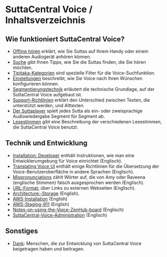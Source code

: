 # SuttaCentral Voice / Inhaltsverzeichnis
## Wie funktioniert SuttaCentral Voice?

* [Offline hören](https://sc-voice.github.io/dhammaregen/docs/uber-voice/offline-horen) erklärt, wie Sie Suttas auf Ihrem Handy oder einem anderen Audiogerät anhören können.
* [Suche](https://sc-voice.github.io/dhammaregen/docs/uber-voice/suche) gibt Ihnen Tipps, wie Sie die Suttas finden, die Sie hören möchten.
* [Tipitaka-Kategorien](https://sc-voice.github.io/dhammaregen/docs/uber-voice/tipitaka-kategorien) sind spezielle Filter für die Voice-Suchfunktion.
* [Einstellungen](https://sc-voice.github.io/dhammaregen/docs/uber-voice/einstellungen) beschreibt, wie Sie Voice nach Ihren Wünschen konfigurieren können.
* [Segmentierungstechnik](https://sc-voice.github.io/dhammaregen/docs/uber-voice/segmentierung) erläutert die technische Grundlage, auf der SuttaCentral Voice aufgebaut ist.
* [Support-Richtlinien](https://sc-voice.github.io/dhammaregen/docs/uber-voice/support) erklärt den Unterschied zwischen Texten, die unterstützt werden, und Alttexten.
* [Der Suttaplayer](https://sc-voice.github.io/dhammaregen/docs/uber-voice/suttaplayer) spielt jedes Sutta als ein- oder zweisprachige Audiowiedergabe Segment für Segment ab.
* [Lesestimmen](https://sc-voice.github.io/dhammaregen/docs/uber-voice/lesestimmen) gibt eine Beschreibung der verschiedenen Lesestimmen, die SuttaCentral Voice benutzt.

<h2 id="Technik und Entwicklung">Technik und Entwicklung</h2>

* [Installation: Developer](https://sc-voice.github.io/sc-voice/en/Installation:-Developer) enthält Instruktionen, wie man eine Entwicklerumgebung für Voice einrichtet (Englisch).
* [Translating Voice UI](https://sc-voice.github.io/sc-voice/en/Translating-Voice-UI) enthält einige Richtlinien für die Übersetzung der Voice-Benutzeroberfläche in andere Sprachen (Englisch).
* [Mispronunciations](https://sc-voice.github.io/sc-voice/en/Mispronunciations) zählt Wörter auf, die von Amy oder Raveena (englische Stimmen) falsch ausgesprochen werden (Englisch).
* [URL-Format:](https://sc-voice.github.io/sc-voice/en/URL-format) über Links zu externen Webseiten (Englisch).
* [Architecture:-Storage](https://sc-voice.github.io/sc-voice/en/Architecture:-Storage) (English).
* [AWS-Installation](https://sc-voice.github.io/sc-voice/en/AWS-Installation) (English)
* [AWS-Staging-911](https://sc-voice.github.io/sc-voice/en/AWS-Staging-911) (English)
* [Notes-on-using-the-Voice-ZenHub-board](https://sc-voice.github.io/sc-voice/en/Notes-on-using-the-Voice-ZenHub-board) (Englisch)
* [SuttaCentral-Voice-Administration](https://sc-voice.github.io/sc-voice/en/SuttaCentral-Voice-Administration) (Englisch)

## Sonstiges
* [Dank](https://sc-voice.github.io/dhammaregen/docs/uber-voice/dank): Menschen, die zur Entwicklung von SuttaCentral Voice beigetragen haben und beitragen.
